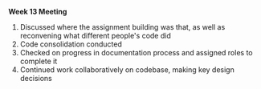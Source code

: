 **Week 13 Meeting**

1) Discussed where the assignment building was that, as well as reconvening what different people's code did
2) Code consolidation conducted
3) Checked on progress in documentation process and assigned roles to complete it
4) Continued work collaboratively on codebase, making key design decisions